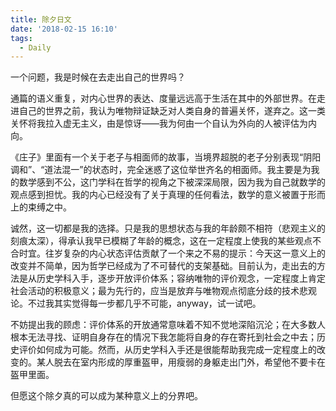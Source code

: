 ```yaml
---
title: 除夕日文
date: '2018-02-15 16:10'
tags:
  - Daily
---
```


一个问题，我是时候在去走出自己的世界吗？

通篇的语义重复，对内心世界的表达、度量远远高于生活在其中的外部世界。在走进自己的世界之前，我认为唯物辩证缺乏对人类自身的普遍关怀，遂弃之。这一类关怀将我拉入虚无主义，由是惊讶——我为何由一个自认为外向的人被评估为内向。

《庄子》里面有一个关于老子与相面师的故事，当境界超脱的老子分别表现“阴阳调和”、“道法混一”的状态时，完全迷惑了这位举世齐名的相面师。我主要是为我的数学感到不公，这门学科在哲学的视角之下被深深局限，因为我为自己就数学的观点感到担忧。我的内心已经没有了关于真理的任何看法，数学的意义被置于形而上的束缚之中。

诚然，这一切都是我的选择。只是我的思想状态与我的年龄颇不相符（悲观主义的刻痕太深），得承认我早已模糊了年龄的概念，这在一定程度上使我的某些观点不合时宜。往岁复杂的内心状态评估贡献了一个来之不易的提示：今天这一意义上的改变并不简单，因为哲学已经成为了不可替代的支架基础。目前认为，走出去的方法是从历史学科入手，逐步开放评价体系；容纳唯物的评价观念，一定程度上肯定社会活动的积极意义；最为先行的，应当是放弃与唯物观点彻底分歧的技术悲观论。不过我其实觉得每一步都几乎不可能，anyway，试一试吧。

不妨提出我的顾虑：评价体系的开放通常意味着不知不觉地深陷沉沦；在大多数人根本无法寻找、证明自身存在的情况下我怎能将自身的存在寄托到社会之中去；历史评价如何成为可能。然而，从历史学科入手还是很能帮助我完成一定程度上的改变的。某人脱去在室内形成的厚重盔甲，用瘦弱的身躯走出门外，希望他不要卡在盔甲里面。

但愿这个除夕真的可以成为某种意义上的分界吧。
